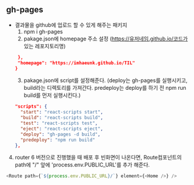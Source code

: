 ## gh-pages

- 결과물을 github에 업로드 할 수 있게 해주는 패키지
  1. npm i gh-pages
  2. pakage.json에 homepage 주소 설정 (https://유저네임.github.io/코드가 있는 레포지토리명)
  ```json
   },
   "homepage": "https://imhaeunk.github.io/TIL"
  }
  ```
  3. pakage.json에 script를 설정해준다.
     (deploy는 gh-pages를 실행시키고, build라는 디렉토리를 가져간다.
     predeploy는 deploy를 하기 전 npm run build를 먼저 실행시킨다.)
  ```json
  "scripts": {
    "start": "react-scripts start",
    "build": "react-scripts build",
    "test": "react-scripts test",
    "eject": "react-scripts eject",
    "deploy": "gh-pages -d build",
    "predeploy": "npm run build"
  },
  ```

4. router 6 버전으로 진행했을 때 배포 후 빈화면이 나온다면, Route컴포넌트의 path에 "/" 앞에 'process.env.PUBLIC_URL'를 추가 해준다.

```js
<Route path={`${process.env.PUBLIC_URL}/`} element={<Home />} />
```
